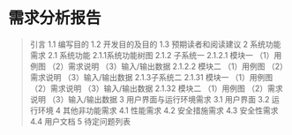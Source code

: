 # 需求分析报告
>引言
1.1	编写目的
1.2	开发目的及目的
1.3	预期读者和阅读建议
2	系统功能需求
2.1	系统功能
2.1.1系统功能树图
2.1.2 子系统一
2.1.2.1 模块一
（1）用例图
（2）需求说明
（3）输入/输出数据
2.1.2.2 模块二
（1）用例图
（2）需求说明
（3）输入/输出数据
2.1.3子系统二
2.1.31 模块一
（1）用例图
（2）需求说明
（3）输入/输出数据
2.1.32 模块二
（1）用例图
（2）需求说明
（3）输入/输出数据
3 用户界面与运行环境需求
3.1 用户界面
3.2 运行环境
4 其他非功能需求
4.1 性能需求
4.2 安全措施需求
4.3 安全性需求
4.4 用户文档
5 待定问题列表
